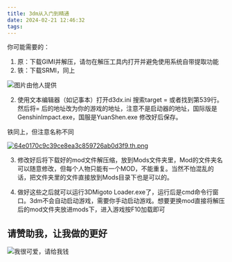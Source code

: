 ```yaml
---
title: 3dm从入门到精通
date: 2024-02-21 12:46:32
tags:
---
```

你可能需要的：



1. 原：下载GIMI并解压，请勿在解压工具内打开并避免使用系统自带提取功能
2. 铁：下载SRMI，同上

![图片由他人提供](https://s1.imagehub.cc/images/2024/02/21/083c6fd48290ddc2be289fedf464218f.th.jpeg)

2. 使用文本编辑器（如记事本）打开d3dx.ini  搜索target =   或者找到第539行。然后将= 后的地址改为你的游戏的地址，注意不是启动器的地址，国际版是GenshinImpact.exe，国服是YuanShen.exe 修改好后保存。

  铁同上，但注意名称不同

  [![64e0170c9c39ce8ea3c859726ab0d3f9.th.png](https://s1.imagehub.cc/images/2024/02/21/64e0170c9c39ce8ea3c859726ab0d3f9.th.png)](https://www.imagehub.cc/image/1hoRCZ)

3. 修改好后将下载好的mod文件解压缩，放到Mods文件夹里，Mod的文件夹名可以随意修改，但每个人物只能有一个MOD，不能重复。当然不怕混乱的话，把文件夹里的文件直接放到Mods目录下也是可以的。

4. 做好这些之后就可以运行3DMigoto Loader.exe了，运行后是cmd命令行窗口。3dm不会自动启动游戏，需要你手动启动游戏。想要更换mod直接将解压后的mod文件夹放进mods下，进入游戏按F10加载即可

## 请赞助我，让我做的更好

![我很可爱，请给我钱](https://s1.imagehub.cc/images/2024/02/15/6257597263005063394057f866acbd2f.png)
